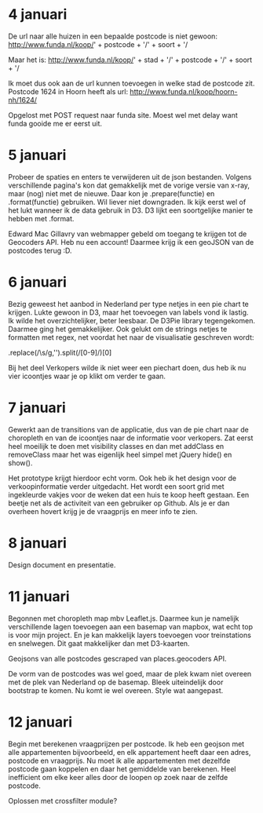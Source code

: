 # 4 januari
De url naar alle huizen in een bepaalde postcode is niet gewoon: 
http://www.funda.nl/koop/' + postcode + '/' + soort + '/

Maar het is:
http://www.funda.nl/koop/' + stad + '/' + postcode + '/' + soort + '/

Ik moet dus ook aan de url kunnen toevoegen in welke stad de postcode zit. Postcode 1624 in Hoorn heeft als url:
http://www.funda.nl/koop/hoorn-nh/1624/

Opgelost met POST request naar funda site. Moest wel met delay want funda gooide me er eerst uit.

# 5 januari
Probeer de spaties en enters te verwijderen uit de json bestanden. Volgens verschillende pagina's kon dat gemakkelijk met de vorige versie van x-ray, maar (nog) niet met de nieuwe. Daar kon je .prepare(functie) en .format(functie) gebruiken. Wil liever niet downgraden. Ik kijk eerst wel of het lukt wanneer ik de data gebruik in D3. D3 lijkt een soortgelijke manier te hebben met .format. 

Edward Mac Gillavry van webmapper gebeld om toegang te krijgen tot de Geocoders API. Heb nu een account! Daarmee krijg ik een geoJSON van de postcodes terug :D.

# 6 januari
Bezig geweest het aanbod in Nederland per type netjes in een pie chart te krijgen. Lukte gewoon in D3, maar het toevoegen van labels vond ik lastig. Ik wilde het overzichtelijker, beter leesbaar. De D3Pie library tegengekomen. Daarmee ging het gemakkelijker. Ook gelukt om de strings netjes te formatten met regex, net voordat het naar de visualisatie geschreven wordt:

.replace(/\s/g,'').split(/[0-9]/)[0]

Bij het deel Verkopers wilde ik niet weer een piechart doen, dus heb ik nu vier icoontjes waar je op klikt om verder te gaan.

# 7 januari
Gewerkt aan de transitions van de applicatie, dus van de pie chart naar de choropleth en van de icoontjes naar de informatie voor verkopers. Zat eerst heel moeilijk te doen met visibility classes en dan met addClass en removeClass maar het was eigenlijk heel simpel met jQuery hide() en show(). 

Het prototype krijgt hierdoor echt vorm. Ook heb ik het design voor de verkoopinformatie verder uitgedacht. Het wordt een soort grid met ingekleurde vakjes voor de weken dat een huis te koop heeft gestaan. Een beetje net als de activiteit van een gebruiker op Github. Als je er dan overheen hovert krijg je de vraagprijs en meer info te zien. 

# 8 januari
Design document en presentatie.

# 11 januari
Begonnen met choropleth map mbv Leaflet.js. Daarmee kun je namelijk verschillende lagen toevoegen aan een basemap van mapbox, wat echt top is voor mijn project. En je kan makkelijk layers toevoegen voor treinstations en snelwegen. Dit gaat makkelijker dan met D3-kaarten. 

Geojsons van alle postcodes gescraped van places.geocoders API. 

De vorm van de postcodes was wel goed, maar de plek kwam niet overeen met de plek van Nederland op de basemap. Bleek uiteindelijk door bootstrap te komen. Nu komt ie wel overeen. Style wat aangepast.

# 12 januari
Begin met berekenen vraagprijzen per postcode. Ik heb een geojson met alle appartementen bijvoorbeeld, en elk appartement heeft daar een adres, postcode en vraagprijs. Nu moet ik alle appartementen met dezelfde postcode gaan koppelen en daar het gemiddelde van berekenen. Heel inefficient om elke keer alles door de loopen op zoek naar de zelfde postcode. 

Oplossen met crossfilter module?